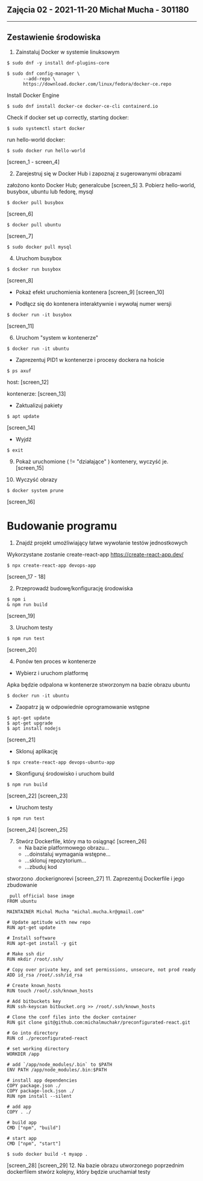 ## Zajęcia 02 - 2021-11-20 Michał Mucha - 301180
---

## Zestawienie środowiska
1. Zainstaluj Docker w systemie linuksowym
```shell
$ sudo dnf -y install dnf-plugins-core

$ sudo dnf config-manager \
      --add-repo \
      https://download.docker.com/linux/fedora/docker-ce.repo
```

Install Docker Engine
```shell
$ sudo dnf install docker-ce docker-ce-cli containerd.io
```

Check if docker set up correctly, starting docker:
```shell
$ sudo systemctl start docker
```

run hello-world docker:
```shell
$ sudo docker run hello-world
```

[screen_1 -  screen_4]

2. Zarejestruj się w Docker Hub i zapoznaj z sugerowanymi obrazami

założono konto Docker Hub; generalcube
[screen_5]
3. Pobierz hello-world, busybox, ubuntu lub fedorę, mysql

```shell
$ docker pull busybox
```

[screen_6]

```shell
$ docker pull ubuntu
```

[screen_7]

```shell
$ sudo docker pull mysql
```

4. Uruchom busybox

```shell
$ docker run busybox
```

[screen_8]

- Pokaż efekt uruchomienia kontenera
[screen_9]
[screen_10]

- Podłącz się do kontenera interaktywnie i wywołaj numer wersji

```shell
$ docker run -it busybox
```
[screen_11]

6. Uruchom "system w kontenerze"

```shell
$ docker run -it ubuntu
```
 - Zaprezentuj PID1 w kontenerze i procesy dockera na hoście

```shell
$ ps axuf
```

host:
[screen_12]

kontenerze:
[screen_13]
 - Zaktualizuj pakiety

```shell
$ apt update
```
[screen_14]

 - Wyjdź

```shell
$ exit
```

9. Pokaż uruchomione ( != "działające" ) kontenery, wyczyść je.
   [screen_15]

10. Wyczyść obrazy
```shell
$ docker system prune
```
[screen_16]

# Budowanie programu
1. Znajdź projekt umożliwiający łatwe wywołanie testów jednostkowych

Wykorzystane zostanie create-react-app
https://create-react-app.dev/
```shell
$ npx create-react-app devops-app
```
[screen_17 - 18]

2. Przeprowadź budowę/konfigurację środowiska

```shell
$ npm i
& npm run build
```

[screen_19]

3. Uruchom testy
```shell
$ npm run test
```
[screen_20]

4. Ponów ten proces w kontenerze
 - Wybierz i uruchom platformę

Apka będzie odpalona w kontenerze stworzonym na bazie obrazu ubuntu


```shell
$ docker run -it ubuntu
```

 - Zaopatrz ją w odpowiednie oprogramowanie wstępne

```shell
$ apt-get update
$ apt-get upgrade
$ apt install nodejs
```

[screen_21]

 - Sklonuj aplikację

```shell
$ npx create-react-app devops-ubuntu-app
```

- Skonfiguruj środowisko i uruchom build
```shell
$ npm run build
```
[screen_22]
[screen_23]
- Uruchom testy

```shell
$ npm run test
```
[screen_24]
[screen_25]

7. Stwórz Dockerfile, który ma to osiągnąć
[screen_26]
     - Na bazie platformowego obrazu...
     - ...doinstaluj wymagania wstępne...
     - ...sklonuj repozytorium...
     - ...zbuduj kod

stworzono .dockerignorevi
[screen_27]
11. Zaprezentuj Dockerfile i jego zbudowanie

```
 pull official base image
FROM ubuntu

MAINTAINER Michal Mucha "michal.mucha.kr@gmail.com"

# Update aptitude with new repo
RUN apt-get update

# Install software
RUN apt-get install -y git

# Make ssh dir
RUN mkdir /root/.ssh/

# Copy over private key, and set permissions, unsecure, not prod ready
ADD id_rsa /root/.ssh/id_rsa

# Create known_hosts
RUN touch /root/.ssh/known_hosts

# Add bitbuckets key
RUN ssh-keyscan bitbucket.org >> /root/.ssh/known_hosts

# Clone the conf files into the docker container
RUN git clone git@github.com:michalmuchakr/preconfigurated-react.git

# Go into directory
RUN cd ./preconfigurated-react

# set working directory
WORKDIR /app

# add `/app/node_modules/.bin` to $PATH
ENV PATH /app/node_modules/.bin:$PATH

# install app dependencies
COPY package.json ./
COPY package-lock.json ./
RUN npm install --silent

# add app
COPY . ./

# build app
CMD ["npm", "build"]

# start app
CMD ["npm", "start"]

```

```shell
$ sudo docker build -t myapp .
```
[screen_28]
[screen_29]
12. Na bazie obrazu utworzonego poprzednim dockerfilem stwórz kolejny, który będzie uruchamiał testy
